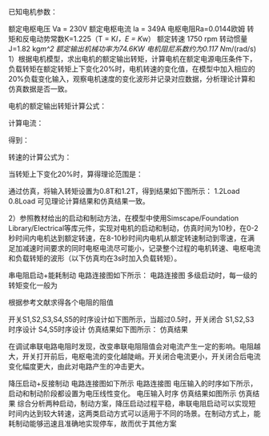 已知电机参数：

额定电枢电压 Va = 230V
额定电枢电流 Ia = 349A
电枢电阻Ra=0.0144欧姆
转矩和反电动势常数K=1.225（T = K*I，E = K*w）
额定转速 1750 rpm
转动惯量J=1.82 kg*m^2
额定输出机械功率为74.6KW
电机阻尼系数约为0.117 N*m/(rad/s)
1）根据电机模型，求出电机的额定输出转矩，计算电机在额定电源电压条件下，负载转矩在额定转矩上下变化20%时，电机转速的变化值，在模型中加入相应的20%负载变化输入，观察电机速度的变化波形并记录对应数据，分析理论计算和仿真数据是否一致。

电机的额定输出转矩计算公式： 

计算电流：

得到：

转速的计算公式为：

当转矩上下变化20%时，算得理论范围是：

通过仿真，将输入转矩设置为0.8T和1.2T，得到结果如下图所示： 1.2Load 0.8Load 可见理论计算结果和仿真结果一致。

2）参照教材给出的启动和制动方法，在模型中使用Simscape/Foundation Library/Electrical等库元件，实现对电机的启动和制动，仿真时间为10秒，在0-2秒时间内电机达到额定转速，在8-10秒时间内电机从额定转速制动到零速，在满足加减速时间要求的同时电枢电流尽可能小，记录整个过程的电机转速、电枢电流和负载转矩的波形（以下仿真均在3s时加入负载转矩）。

串电阻启动+能耗制动 电路连接图如下所示： 电路连接图
多级启动时，每一级的转矩变化一般为

根据参考文献求得各个电阻的阻值

开关S1,S2,S3,S4,S5的时序设计如下图所示，当超过0.5时，开关闭合 S1,S2,S3时序设计 S4,S5时序设计 仿真结果如下图所示： 仿真结果

在调试串联电路电阻时发现，改变串联电阻阻值会对电流产生一定的影响。电阻越大，开关打开前后，电枢电流的变化越陡峭。开关闭合电流更小，开关闭合后电流变化幅度更大，由此对电路产生的冲击更大。

降压启动+反接制动 电路连接图如下所示 电路连接图 电压输入的时序如下所示，启动和制动阶段都设置为电压线性变化。 电压输入时序 仿真结果如图所示 仿真结果
综合分析两种启动，制动方案，降压启动过程平稳，串联电阻启动可以实现短时间内达到较大转速，这两类启动方式可以适用于不同的场景。在制动方式上，能耗制动能够迅速且准确地实现停车，故而优于其他方案
